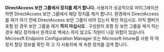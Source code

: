 **DirectAccess 보안 그룹에서 장치를 제거 합니다.** 사용자가 성공적으로 마이그레이션하면 DirectAccess 보안 그룹에서 해당 장치를 제거 합니다. 환경에서 DirectAccess를 제거 하기 전에 DirectAccess 보안 그룹이 비어 있는지 확인 하십시오. 아직 멤버가 포함 된 경우 보안 그룹을 제거 **하지 마십시오** . 구성원이 포함 된 보안 그룹을 제거 하는 경우 해당 장치에서 원격으로 액세스 하지 않고도 직원이 나갈 위험이 있습니다. Microsoft Endpoint Configuration Manager 또는 Microsoft Intune를 사용 하 여 장치 할당 정보를 확인 하 고 각 사용자에 게 속한 장치를 검색 합니다. 